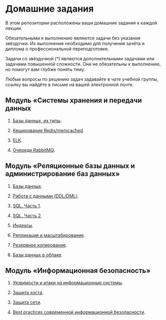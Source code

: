 # Домашние задания

В этом репозитории расположены ваши домашние задания к каждой лекции. 

Обязательными к выполнению являются задачи без указания звёздочки. Их выполнение необходимо для получения зачёта и диплома о профессиональной переподготовке.

Задачи со звёздочкой (*) являются дополнительными задачами или задачами повышенной сложности. Они не обязательны к выполнению, но помогут вам глубже понять тему.

Любые вопросы по решению задач задавайте в чате учебной группы, ссылку вы найдёте в письме на вашей электронной почте.

## Модуль «Системы хранения и передачи данных

1. [Базы данных, их типы](https://github.com/netology-code/sdb-homeworks/blob/sdbsql-22/11-01.md).

2. [Кеширование Redis/memcached](https://github.com/netology-code/sdb-homeworks/blob/sdbsql-22/11-02.md).

3. [ELK](https://github.com/netology-code/sdb-homeworks/blob/sdbsql-22/11-03.md).

4. [Очереди RabbitMQ](https://github.com/netology-code/sdb-homeworks/blob/sdbsql-22/11-04.md).


## Модуль «Реляционные базы данных и администрирование баз данных»

1. [Базы данных](https://github.com/netology-code/sdb-homeworks/blob/sdbsql-22/12-01.md).

2. [Работа с данными (DDL/DML)](https://github.com/netology-code/sdb-homeworks/blob/sdbsql-22/12-02.md).

3. [SQL. Часть 1](https://github.com/netology-code/sdb-homeworks/blob/sdbsql-22/12-03.md).

4. [SQL. Часть 2](https://github.com/netology-code/sdb-homeworks/blob/sdbsql-22/12-04.md).

5. [Индексы](https://github.com/netology-code/sdb-homeworks/blob/sdbsql-22/12-05.md).

6. [Репликация и масштабирование](https://github.com/netology-code/sdb-homeworks/blob/sdbsql-22/12-06.md).

7. [Резервное копирование](https://github.com/netology-code/sdb-homeworks/blob/sdbsql-22/12-08.md).

8. [Базы данных в облаке](https://github.com/netology-code/sdb-homeworks/blob/sdbsql-22/12-09.md).


## Модуль «Информационная безопасность»

1. [Уязвимости и атаки на информационные системы](https://github.com/netology-code/sdb-homeworks/blob/sdbsql-22/13-01.md).

2. [Защита хоста](https://github.com/netology-code/sdb-homeworks/blob/sdbsql-22/13-02.md).

3. [Защита сети](https://github.com/netology-code/sdb-homeworks/blob/sdbsql-22/13-03.md).

4. [Best practices современной информационной безопасности]().

